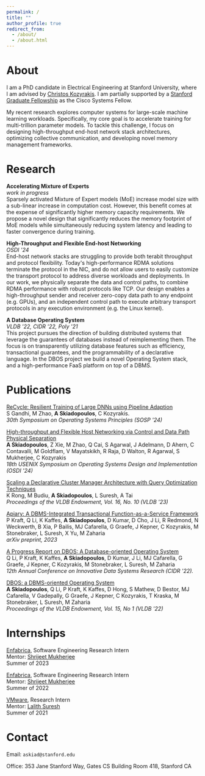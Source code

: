 ```yaml
---
permalink: /
title: ""
author_profile: true
redirect_from:
  - /about/
  - /about.html
---
```


About
======

I am a PhD candidate in Electrical Engineering at Stanford University, where I am advised by [Christos Kozyrakis](https://web.stanford.edu/~kozyraki/). I am partially supported by a [Stanford Graduate Fellowship](https://vpge.stanford.edu/fellowships-funding/sgf) as the Cisco Systems Fellow.

My recent research explores computer systems for large-scale machine learning workloads.
Specifically, my core goal is to accelerate training for multi-trillion parameter models.
To tackle this challenge, I focus on designing high-throughput end-host network stack architectures, optimizing collective communication, and developing novel memory management frameworks.

Research
======
**Accelerating Mixture of Experts**\
*work in progress*\
Sparsely activated Mixture of Expert models (MoE) increase model size with a sub-linear increase in computation cost. However, this benefit comes at the expense of significantly higher memory capacity requirements. We propose a novel design that significantly reduces the memory footprint of MoE models while simultaneously reducing system latency and leading to faster convergence during training.

**High-Throughput and Flexible End-host Networking**\
*OSDI '24*\
End-host network stacks are struggling to provide both terabit throughput and protocol flexibility.
Today's high-performance RDMA solutions terminate the protocol in the NIC, and do not allow users to easily customize the transport protocol to address diverse workloads and deployments.
In our work, we physically separate the data and control paths, to combine RDMA performance with robust protocols like TCP.
Our design enables a high-throughput sender and receiver zero-copy data path to any endpoint (e.g. GPUs),
and an independent control path to execute arbitrary transport protocols in any execution environment (e.g. the Linux kernel).

**A Database Operating System**\
*VLDB '22, CIDR '22, Poly '21*\
This project pursues the direction of building distributed systems that leverage the guarantees of databases instead of reimplementing them.
The focus is on transparently utilizing database features such as efficiency, transactional guarantees, and the programmability of a declarative language.
In the DBOS project we build a novel Operating System stack, and a high-performance FaaS platform on top of a DBMS.


Publications
======

[ReCycle: Resilient Training of Large DNNs using Pipeline Adaption](https://arxiv.org/pdf/2405.14009)\
S Gandhi, M Zhao, **A Skiadopoulos**, C Kozyrakis.\
*30th Symposium on Operating Systems Principles (SOSP '24)*

[High-throughput and Flexible Host Networking via Control and Data Path Physical Separation](files/osdi24-skiadopoulos.pdf)\
**A Skiadopoulos**, Z Xie, M Zhao, Q Cai, S Agarwal, J Adelmann, D Ahern, C Contavalli, M Goldflam, V Mayatskikh, R Raja, D Walton, R Agarwal, S Mukherjee, C Kozyrakis\
*18th USENIX Symposium on Operating Systems Design and Implementation (OSDI '24)*

[Scaling a Declarative Cluster Manager Architecture with Query Optimization Techniques](https://dl.acm.org/doi/pdf/10.14778/3603581.3603599)\
K Rong, M Budiu, **A Skiadopoulos**, L Suresh, A Tai\
*Proceedings of the VLDB Endowment, Vol. 16, No. 10 (VLDB '23)*

[Apiary: A DBMS-Integrated Transactional Function-as-a-Service Framework](https://arxiv.org/pdf/2208.13068.pdf)\
P Kraft, Q Li, K Kaffes, **A Skiadopoulos**, D Kumar, D Cho, J Li, R Redmond, N Weckwerth, B Xia, P Bailis, MJ Cafarella, G Graefe, J Kepner, C Kozyrakis, M Stonebraker, L Suresh, X Yu, M Zaharia\
*arXiv preprint, 2023*

[A Progress Report on DBOS: A Database-oriented Operating System](files/dbos-cidr.pdf)\
Q Li, P Kraft, K Kaffes, **A Skiadopoulos**, D Kumar, J Li, MJ Cafarella, G Graefe, J Kepner, C Kozyrakis, M Stonebraker, L Suresh, M Zaharia\
*12th Annual Conference on Innovative Data Systems Research (CIDR '22).*

[DBOS: a DBMS-oriented Operating System](https://dl.acm.org/doi/pdf/10.14778/3485450.3485454)\
**A Skiadopoulos**, Q Li, P Kraft, K Kaffes, D Hong, S Mathew, D Bestor, MJ Cafarella, V Gadepally, G Graefe, J Kepner, C Kozyrakis, T Kraska, M Stonebraker, L Suresh, M Zaharia\
*Proceedings of the VLDB Endowment, Vol. 15, No 1 (VLDB '22)*


Internships
======
[Enfabrica](https://enfabrica.net/), Software Engineering Research Intern\
Mentor: [Shrijeet Mukherjee](https://www.linkedin.com/in/shrijeet-mukherjee-b275/)\
Summer of 2023

[Enfabrica](https://enfabrica.net/), Software Engineering Research Intern\
Mentor: [Shrijeet Mukherjee](https://www.linkedin.com/in/shrijeet-mukherjee-b275/)\
Summer of 2022

[VMware](https://www.vmware.com/), Research Intern\
Mentor: [Lalith Suresh](https://lalith.in/about/)\
Summer of 2021


Contact
======

Email:
<code class="language-plaintext"><span>a</span><span style="display:none;">HIDDEN</span><span>s</span><span>k</span><span style="display:none;">HIDDEN</span><span>i</span><span>a</span><span style="display:none;">HIDDEN</span><span>d</span><span>@</span><span>s</span><span style="display:none;">HIDDEN</span><span>tanf</span><span style="display:none;">HIDDEN</span><span>ord</span><span>.</span><span>edu</span></code>

Office: 353 Jane Stanford Way, Gates CS Building Room 418, Stanford CA

